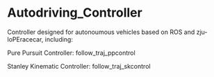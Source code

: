 # Autodriving_Controller
Controller designed for autonoumous vehicles based on ROS and zju-loPEracecar, including:

Pure Pursuit Controller: follow_traj_ppcontrol

Stanley Kinematic Controller: follow_traj_skcontrol